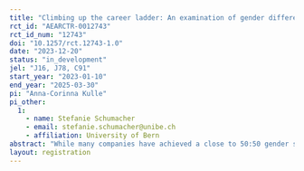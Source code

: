 ```yaml
---
title: "Climbing up the career ladder: An examination of gender differences in successive challenge seeking"
rct_id: "AEARCTR-0012743"
rct_id_num: "12743"
doi: "10.1257/rct.12743-1.0"
date: "2023-12-20"
status: "in_development"
jel: "J16, J78, C91"
start_year: "2023-01-10"
end_year: "2025-03-30"
pi: "Anna-Corinna Kulle"
pi_other:
  1:
    - name: Stefanie Schumacher
    - email: stefanie.schumacher@unibe.ch
    - affiliation: University of Bern
abstract: "While many companies have achieved a close to 50:50 gender split in recruiting intake, the progression along the career path for women and men is different. Multiple studies show that both women’s promotion and retention rates are lower than men’s, resulting in a widening gender gap at higher career levels. Possible explanations may be related to discriminatory issues, differences in lifestyle choices, or differences in preferences. Well-documented preferences that may partially explain observed differences in economic outcomes include gender differences in competitiveness and challenge seeking. The aim of this study is to understand if women and men who self-select into working on a challenging task differ with respect to their challenge persistence. Do women who seek a challenge in the first place behave similarly to men if the difficulty level further increases that is, a second challenge is proposed? To answer this question, we conduct an online experiment on Prolific. The focus of this study is to observe the behavior of initial challenge seekers if they are confronted with a second subsequent challenge. In line with previous research, we also assess if gender differences exist at the initial challenge seeking decision point. We extend this field of research by analyzing if gender differences continue to persist among the original challenge seekers when they are confronted with a subsequent challenge. We also analyze if challenge seeking increases for participants who did not choose the challenge in stage 2, when they are given a second opportunity to enter the same challenge in stage 3."
layout: registration
---
```


